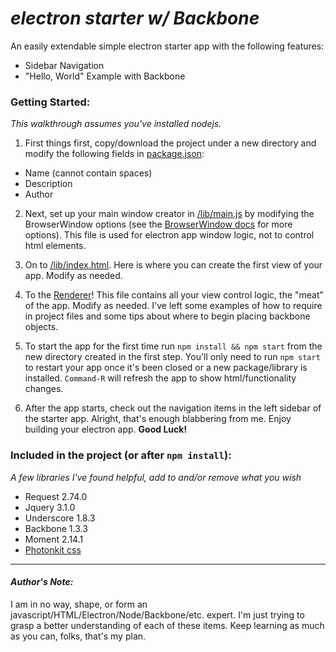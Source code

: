 #  _electron starter w/ Backbone_
An easily extendable simple electron starter app with the following features:
  * Sidebar Navigation
  * "Hello, World" Example with Backbone


### Getting Started:
_This walkthrough assumes you've installed nodejs._

1. First things first, copy/download the project under a new directory and modify the following fields in [package.json](./package.json):
  * Name (cannot contain spaces)
  * Description
  * Author

2. Next, set up your main window creator in [/lib/main.js](./lib/main.js) by modifying the BrowserWindow options (see the [BrowserWindow docs](http://electron.atom.io/docs/all/#browserwindow) for more options). This file is used for electron app window logic, not to control html elements.

3. On to [/lib/index.html](./lib/index.html). Here is where you can create the first view of your app. Modify as needed.

4. To the [Renderer](./lib/renderer.js)! This file contains all your view control logic, the "meat" of the app. Modify as needed. I've left some examples of how to require in project files and some tips about where to begin placing backbone objects.

5. To start the app for the first time run `npm install && npm start` from the new directory created in the first step. You'll only need to run `npm start` to restart your app once it's been closed or a new package/library is installed. `Command-R` will refresh the app to show html/functionality changes.

6. After the app starts, check out the navigation items in the left sidebar of the starter app. Alright, that's enough blabbering from me. Enjoy building your electron app. **Good Luck!**

### Included in the project (or after `npm install`):
_A few libraries I've found helpful, add to and/or remove what you wish_

* Request 2.74.0
* Jquery 3.1.0
* Underscore 1.8.3
* Backbone 1.3.3
* Moment 2.14.1
* [Photonkit css](http://photonkit.com/)

---
#### _Author's Note:_
I am in no way, shape, or form an javascript/HTML/Electron/Node/Backbone/etc. expert. I'm just trying to grasp a better understanding of each of these items. Keep learning as much as you can, folks, that's my plan.
